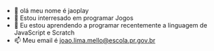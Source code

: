 - 👋 olá meu nome é jaoplay
- 👀 Estou interresado em programar Jogos
- 🌱 Eu estou aprendendo a programar recentemente a linguagem de JavaScript e Scratch
- 📫 Meu email é joao.lima.mello@escola.pr.gov.br

<!---
jaoplay/jaoplay is a ✨ special ✨ repository because its `README.md` (this file) appears on your GitHub profile.
You can click the Preview link to take a look at your changes.
--->
